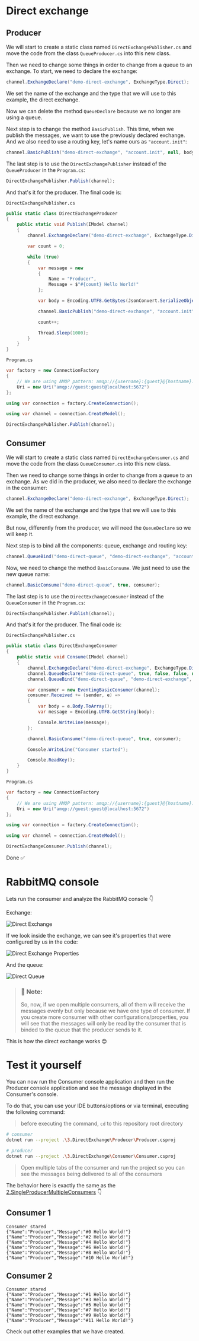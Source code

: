 # Direct exchange

## Producer

We will start to create a static class named `DirectExchangePublisher.cs` and move the code from the class `QueueProducer.cs` into this new class.

Then we need to change some things in order to change from a queue to an exchange. To start, we need to declare the exchange:

```csharp
channel.ExchangeDeclare("demo-direct-exchange", ExchangeType.Direct);
```

We set the name of the exchange and the type that we will use to this example, the direct exchange.

Now we can delete the method `QueueDeclare` because we no longer are using a queue. 

Next step is to change the method `BasicPublish`. This time, when we publish the messages, we want to use the previously declared exchange. And we also need to use a routing key, let's name ours as `"account.init"`:

```csharp
channel.BasicPublish("demo-direct-exchange", "account.init", null, body);
```

The last step is to use the `DirectExchangePublisher` instead of the `QueueProducer` in the `Program.cs`:

```csharp
DirectExchangePublisher.Publish(channel);
```

And that's it for the producer. The final code is:

`DirectExchangePublisher.cs`

```csharp
public static class DirectExchangeProducer
{
    public static void Publish(IModel channel)
    {
        channel.ExchangeDeclare("demo-direct-exchange", ExchangeType.Direct);

        var count = 0;

        while (true)
        {
            var message = new
            {
                Name = "Producer",
                Message = $"#{count} Hello World!"
            };

            var body = Encoding.UTF8.GetBytes(JsonConvert.SerializeObject(message));

            channel.BasicPublish("demo-direct-exchange", "account.init", null, body);

            count++;

            Thread.Sleep(1000);
        }
    }
}
```

`Program.cs`

```csharp
var factory = new ConnectionFactory
{
    // We are using AMQP pattern: amqp://{username}:{guest}@{hostname}:{port}
    Uri = new Uri("amqp://guest:guest@localhost:5672")
};

using var connection = factory.CreateConnection();

using var channel = connection.CreateModel();

DirectExchangePublisher.Publish(channel);
```

## Consumer

We will start to create a static class named `DirectExchangeConsumer.cs` and move the code from the class `QueueConsumer.cs` into this new class.

Then we need to change some things in order to change from a queue to an exchange. As we did in the producer, we also need to declare the exchange in the consumer:

```csharp
channel.ExchangeDeclare("demo-direct-exchange", ExchangeType.Direct);
```

We set the name of the exchange and the type that we will use to this example, the direct exchange.

But now, differently from the producer, we will need the `QueueDeclare` so we will keep it. 

Next step is to bind all the components: queue, exchange and routing key:

```csharp
channel.QueueBind("demo-direct-queue", "demo-direct-exchange", "account.init");
```

Now, we need to change the method `BasicConsume`. We just need to use the new queue name:

```csharp
channel.BasicConsume("demo-direct-queue", true, consumer);
```

The last step is to use the `DirectExchangeConsumer` instead of the `QueueConsumer` in the `Program.cs`:

```csharp
DirectExchangePublisher.Publish(channel);
```

And that's it for the producer. The final code is:

`DirectExchangePublisher.cs`

```csharp
public static class DirectExchangeConsumer
{
    public static void Consume(IModel channel)
    {
        channel.ExchangeDeclare("demo-direct-exchange", ExchangeType.Direct);
        channel.QueueDeclare("demo-direct-queue", true, false, false, null);
        channel.QueueBind("demo-direct-queue", "demo-direct-exchange", "account.init");

        var consumer = new EventingBasicConsumer(channel);
        consumer.Received += (sender, e) =>
        {
            var body = e.Body.ToArray();
            var message = Encoding.UTF8.GetString(body);

            Console.WriteLine(message);
        };

        channel.BasicConsume("demo-direct-queue", true, consumer);

        Console.WriteLine("Consumer started");

        Console.ReadKey();
    }
}
```

`Program.cs`

```csharp
var factory = new ConnectionFactory
{
    // We are using AMQP pattern: amqp://{username}:{guest}@{hostname}:{port}
    Uri = new Uri("amqp://guest:guest@localhost:5672")
};

using var connection = factory.CreateConnection();

using var channel = connection.CreateModel();

DirectExchangeConsumer.Publish(channel);
```

Done ✅

# RabbitMQ console

Lets run the consumer and analyze the RabbitMQ console 👇

Exchange:

![Direct Exchange](../.github/images/direct-exchange.png)

If we look inside the exchange, we can see it's properties that were configured by us in the code:

![Direct Exchange Properties](../.github/images/direct-exchange-properties.png)

And the queue:

![Direct Queue](../.github/images/direct-queue.png)

> ### 📝 Note:
>
> So, now, if we open multiple consumers, all of them will receive the messages evenly but only because we have one type of consumer. If you create more consumer with other configurations/properties, you will see that the messages will only be read by the consumer that is binded to the queue that the producer sends to it.

This is how the direct exchange works 😊

# Test it yourself

You can now run the Consumer console application and then run the Producer console application and see the message displayed in the Consumer's console.

To do that, you can use your IDE buttons/options or via terminal, executing the following command:

> before executing the command, `cd` to this repository root directory

```bash
# consumer
dotnet run --project .\3.DirectExchange\Producer\Producer.csproj

# producer
dotnet run --project .\3.DirectExchange\Consumer\Consumer.csproj
```

> Open multiple tabs of the consumer and run the project so you can see the messages being delivered to all of the consumers

The behavior here is exactly the same as the [2.SingleProducerMultipleConsumers](https://github.com/pncsoares/dotnet-rabbitmq/tree/main/2.SingleProducerMultipleConsumers#interesting-behavior-) 👇

## Consumer 1

```
Consumer stared
{"Name":"Producer","Message":"#0 Hello World!"}
{"Name":"Producer","Message":"#2 Hello World!"}
{"Name":"Producer","Message":"#4 Hello World!"}
{"Name":"Producer","Message":"#6 Hello World!"}
{"Name":"Producer","Message":"#8 Hello World!"}
{"Name":"Producer","Message":"#10 Hello World!"}
```

## Consumer 2

```
Consumer stared
{"Name":"Producer","Message":"#1 Hello World!"}
{"Name":"Producer","Message":"#3 Hello World!"}
{"Name":"Producer","Message":"#5 Hello World!"}
{"Name":"Producer","Message":"#7 Hello World!"}
{"Name":"Producer","Message":"#9 Hello World!"}
{"Name":"Producer","Message":"#11 Hello World!"}
```

Check out other examples that we have created.